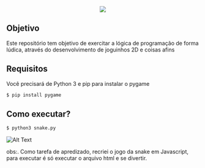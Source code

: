<p align="center">
  <img src="https://i.ytimg.com/vi/hsm9ljkBJg0/maxresdefault.jpg" />
</p>

## Objetivo
Este repositório tem objetivo de exercitar a lógica de programação de forma lúdica, através do desenvolvimento de joguinhos 2D e coisas afins

## Requisitos

Você precisará de Python 3 e pip para instalar o pygame

```bash
$ pip install pygame
```
## Como executar?

```bash
$ python3 snake.py 
```
![Alt Text](https://github.com/Douglas-cc/Jogos/blob/master/2021-01-30-14-19-09-_online-video-cutter.com_.gif)

obs:. Como tarefa de apredizado, recriei o jogo da snake em Javascript, para executar é só executar o arquivo html e se divertir.
